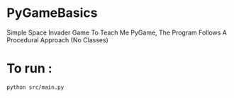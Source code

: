 # PyGameBasics
Simple Space Invader Game To Teach Me PyGame, The Program Follows A Procedural Approach (No Classes) <br/>

# To run :
    python src/main.py 
